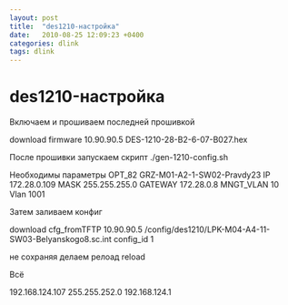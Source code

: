 ```yaml
---
layout: post
title:  "des1210-настройка"
date:   2010-08-25 12:09:23 +0400
categories: dlink
tags: dlink
---
```


# des1210-настройка
Включаем и прошиваем последней прошивкой

download firmware 10.90.90.5  DES-1210-28-B2-6-07-B027.hex

После прошивки запускаем скрипт
./gen-1210-config.sh

Необходимы параметры
OPT_82 GRZ-M01-A2-1-SW02-Pravdy23
IP 172.28.0.109
MASK 255.255.255.0
GATEWAY 172.28.0.8
MNGT_VLAN 10
Vlan 1001

Затем заливаем конфиг

download cfg_fromTFTP 10.90.90.5 /config/des1210/LPK-M04-A4-11-SW03-Belyanskogo8.sc.int config_id 1

не сохраняя делаем релоад
reload




Всё


192.168.124.107
255.255.252.0
192.168.124.1